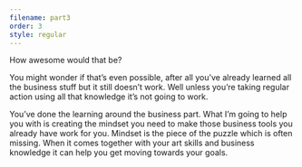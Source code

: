 ```yaml
---
filename: part3
order: 3
style: regular
---
```

How awesome would that be?

You might wonder if that’s even possible, after all you’ve already learned all the business stuff but it still doesn’t work. Well unless you’re taking regular action using all that knowledge it’s not going to work. 

You’ve done the learning around the business part. What I’m going to help you with is creating the mindset you need to make those business tools you already have work for you. Mindset is the piece of the puzzle which is often missing. When it comes together with your art skills and business knowledge it can help you get moving towards your goals.